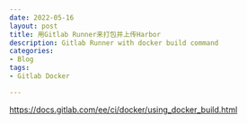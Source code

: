 ```yaml
---
date: 2022-05-16
layout: post
title: 用Gitlab Runner来打包并上传Harbor
description: Gitlab Runner with docker build command
categories:
- Blog
tags:
- Gitlab Docker

---
```


https://docs.gitlab.com/ee/ci/docker/using_docker_build.html